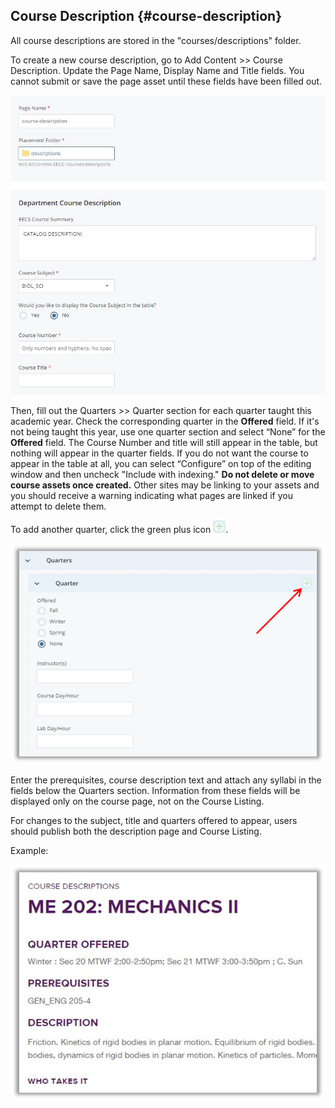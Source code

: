 ## Course Description {#course-description}

All course descriptions are stored in the &quot;courses/descriptions&quot; folder.

To create a new course description, go to Add Content &gt;&gt; Course Description. Update the Page Name, Display Name and Title fields. You cannot submit or save the page asset until these fields have been filled out.

![d52](../assets/d52.jpeg)

Then, fill out the Quarters &gt;&gt; Quarter section for each quarter taught this academic year. Check the corresponding quarter in the **Offered** field. If it&#039;s not being taught this year, use one quarter section and select “None” for the **Offered** field. The Course Number and title will still appear in the table, but nothing will appear in the quarter fields. If you do not want the course to appear in the table at all, you can select “Configure” on top of the editing window and then uncheck &quot;Include with indexing.&quot; **Do not delete or move course assets once created.** Other sites may be linking to your assets and you should receive a warning indicating what pages are linked if you attempt to delete them.

To add another quarter, click the green plus icon ![d53](../assets/d53.jpeg).

![d53](../assets/d53.png)

Enter the prerequisites, course description text and attach any syllabi in the fields below the Quarters section. Information from these fields will be displayed only on the course page, not on the Course Listing.

For changes to the subject, title and quarters offered to appear, users should publish both the description page and Course Listing.

Example:

![d54](../assets/d54.png)